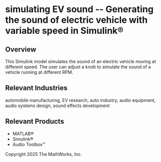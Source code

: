 # simulating EV sound -- Generating the sound of electric vehicle with variable speed in Simulink®

## Overview
This Simulink model simulates the sound of an electric vehicle moving at different speed. The user can adjust a knob to simulate the sound of a vehicle running at different RPM.

## Relevant Industries
automobile manufacturing, EV research, auto industry, audio equipment, audio systems design, sound effects development

## Relevant Products
 *  MATLAB®
 *  Simulink® 
 *  Audio Toolbox™

Copyright 2025 The MathWorks, Inc.
